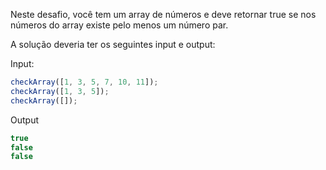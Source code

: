Neste desafio, você tem um array de números e deve retornar true se nos números do array existe pelo menos um número par.

A solução deveria ter os seguintes input e output:

Input:

```js
checkArray([1, 3, 5, 7, 10, 11]);
checkArray([1, 3, 5]);
checkArray([]);
```

Output

```js
true
false
false
```
